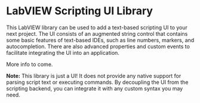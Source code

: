 # LabVIEW Scripting UI Library

This LabVIEW library can be used to add a text-based scripting UI to your next project.
The UI consists of an augmented string control that contains some basic features of text-based IDEs, such as line numbers, markers, and autocompletion.
There are also advanced properties and custom events to facilitate integrating the UI into an application.

More info to come.

**Note:** This library is just a UI! It does not provide any native support for parsing script text or executing commands. 
By decoupling the UI from the scripting backend, you can integrate it with any custom syntax you may need.